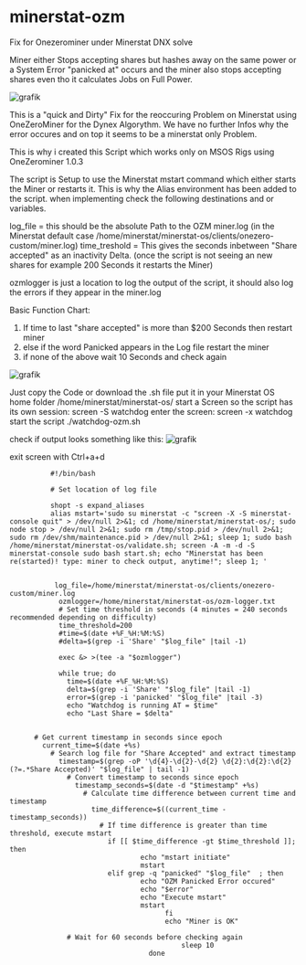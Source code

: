 # minerstat-ozm
Fix for Onezerominer under Minerstat DNX solve

Miner either Stops accepting shares but hashes away on the same power or a System Error "panicked at" occurs and the miner also stops accepting shares even tho it calculates Jobs on Full Power.

![grafik](https://user-images.githubusercontent.com/130800379/232163874-eba79361-90ba-4f0d-a02f-190d3721f61a.png)

This is a "quick and Dirty" Fix for the reoccuring Problem on Minerstat using OneZeroMiner for the Dynex Algorythm. 
We have no further Infos why the error occures and on top it seems to be a minerstat only Problem. 

This is why i created this Script which works only on MSOS Rigs using OneZerominer 1.0.3

The script is Setup to use the Minerstat mstart command which either starts the Miner or restarts it. This is why the Alias environment has been added to the script.
when implementing check the following destinations and or variables.

log_file = this should be the absolute Path to the OZM miner.log (in the Minerstat default case /home/minerstat/minerstat-os/clients/onezero-custom/miner.log)
time_treshold = This gives the seconds inbetween "Share accepted" as an inactivity Delta. (once the script is not seeing an new shares for example 200 Seconds it restarts the Miner)

ozmlogger is just a location to log the output of the script, it should also log the errors if they appear in the miner.log

Basic Function Chart: 

1. If time to last "share accepted" is more than $200 Seconds then restart miner
2. else if the word Panicked appears in the Log file restart the miner
3. if none of the above wait 10 Seconds and check again

![grafik](https://user-images.githubusercontent.com/130800379/232166215-b521cbbb-7402-44b7-ace9-3c88a15dbc0e.png)


Just copy the Code or download the .sh file put it in your Minerstat OS home folder /home/minerstat/minerstat-os/ 
start a Screen so the script has its own session: screen -S watchdog 
enter the screen: screen -x watchdog 
start the script ./watchdog-ozm.sh

check if output looks something like this:
![grafik](https://user-images.githubusercontent.com/130800379/232163682-b6469752-f57b-4f97-9796-172745b6a429.png)

exit screen with Ctrl+a+d

              #!/bin/bash

              # Set location of log file

              shopt -s expand_aliases
              alias mstart='sudo su minerstat -c "screen -X -S minerstat-console quit" > /dev/null 2>&1; cd /home/minerstat/minerstat-os/; sudo node stop > /dev/null 2>&1; sudo rm /tmp/stop.pid > /dev/null 2>&1; sudo rm /dev/shm/maintenance.pid > /dev/null 2>&1; sleep 1; sudo bash /home/minerstat/minerstat-os/validate.sh; screen -A -m -d -S minerstat-console sudo bash start.sh; echo "Minerstat has been re(started)! type: miner to check output, anytime!"; sleep 1; '
              

               log_file=/home/minerstat/minerstat-os/clients/onezero-custom/miner.log                                                                                                                       
                ozmlogger=/home/minerstat/minerstat-os/ozm-logger.txt
                # Set time threshold in seconds (4 minutes = 240 seconds recommended depending on difficulty)
                time_threshold=200
                #time=$(date +%F_%H:%M:%S)
                #delta=$(grep -i 'Share' "$log_file" |tail -1)

                exec &> >(tee -a "$ozmlogger")

                while true; do
                  time=$(date +%F_%H:%M:%S)
                  delta=$(grep -i 'Share' "$log_file" |tail -1)
                  error=$(grep -i 'panicked' "$log_file" |tail -3)
                  echo "Watchdog is running AT = $time"
                  echo "Last Share = $delta"


          # Get current timestamp in seconds since epoch
            current_time=$(date +%s)
              # Search log file for "Share Accepted" and extract timestamp
                timestamp=$(grep -oP '\d{4}-\d{2}-\d{2} \d{2}:\d{2}:\d{2}(?=.*Share Accepted)' "$log_file" | tail -1)
                  # Convert timestamp to seconds since epoch
                    timestamp_seconds=$(date -d "$timestamp" +%s)
                      # Calculate time difference between current time and timestamp
                        time_difference=$((current_time - timestamp_seconds))
                          # If time difference is greater than time threshold, execute mstart
                            if [[ $time_difference -gt $time_threshold ]]; then
                                    echo "mstart initiate"
                                    mstart
                            elif grep -q "panicked" "$log_file"  ; then
                                    echo "OZM Panicked Error occured"
                                    echo "$error"
                                    echo "Execute mstart"
                                    mstart
                                          fi
                                          echo "Miner is OK"

                  # Wait for 60 seconds before checking again
                                              sleep 10
                                      done
